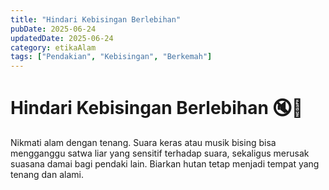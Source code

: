 ```yaml
---
title: "Hindari Kebisingan Berlebihan"
pubDate: 2025-06-24
updatedDate: 2025-06-24
category: etikaAlam
tags: ["Pendakian", "Kebisingan", "Berkemah"]
---
```


# Hindari Kebisingan Berlebihan 🔇🌲

Nikmati alam dengan tenang. Suara keras atau musik bising bisa mengganggu satwa liar yang sensitif terhadap suara, sekaligus merusak suasana damai bagi pendaki lain. Biarkan hutan tetap menjadi tempat yang tenang dan alami.